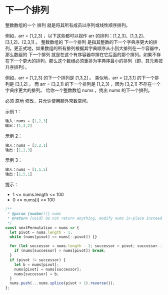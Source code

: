 # 下一个排列

整数数组的一个 排列  就是将其所有成员以序列或线性顺序排列。

例如，arr = [1,2,3] ，以下这些都可以视作 arr 的排列：[1,2,3]、[1,3,2]、[3,1,2]、[2,3,1] 。
整数数组的 下一个排列 是指其整数的下一个字典序更大的排列。更正式地，如果数组的所有排列根据其字典顺序从小到大排列在一个容器中，那么数组的 下一个排列 就是在这个有序容器中排在它后面的那个排列。如果不存在下一个更大的排列，那么这个数组必须重排为字典序最小的排列（即，其元素按升序排列）。

例如，arr = [1,2,3] 的下一个排列是 [1,3,2] 。
类似地，arr = [2,3,1] 的下一个排列是 [3,1,2] 。
而 arr = [3,2,1] 的下一个排列是 [1,2,3] ，因为 [3,2,1] 不存在一个字典序更大的排列。
给你一个整数数组 nums ，找出 nums 的下一个排列。

必须 原地 修改，只允许使用额外常数空间。

示例 1：

```js
输入：nums = [1,2,3]
输出：[1,3,2]
```

示例 2：

```js
输入：nums = [3,2,1]
输出：[1,2,3]
```

示例 3：

```js
输入：nums = [1,1,5]
输出：[1,5,1]
```

提示：

- 1 <= nums.length <= 100
- 0 <= nums[i] <= 100

```js
/**
 * @param {number[]} nums
 * @return {void} Do not return anything, modify nums in-place instead.
 */
const nextPermutation = nums => {
  let pivot = nums.length - 1;
  while (nums[pivot] <= nums[--pivot]) {}

  for (let successor = nums.length - 1; successor > pivot; successor--) {
    if (nums[successor] > nums[pivot]) break;
  }
  if (pivot != successor) {
    let b = nums[pivot];
    nums[pivot] = nums[successor];
    nums[successor] = b;
  }
  nums.push(...nums.splice(pivot + 1).reverse());
};
```
